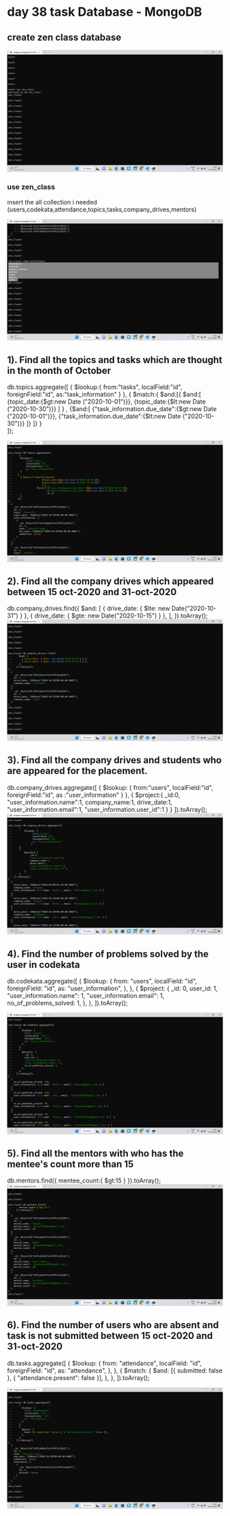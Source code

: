 
# day 38 task Database - MongoDB




## create zen class database
<img src="./image/img (1).png" alt="ans-1">

### use zen_class

 insert the all collection i needed (users,codekata,attendance,topics,tasks,company_drives,mentors) 

<img src="./image/img (2).png" alt="ans-1">

## 1). Find all the topics and tasks which are thought in the month of October

db.topics.aggregate([
    {
     $lookup:{
         from:"tasks",
         localField:"id",
         foreignField:"id",
         as:"task_information"
     }
   },
     { $match:{ $and:[{ $and:[
                     {topic_date:{$gt:new Date ("2020-10-01")}},
                     {topic_date:{$lt:new Date ("2020-10-30")}}
                     ] } ,
                 {$and:[ {"task_information.due_date":{$gt:new Date ("2020-10-01")}},
                         {"task_information.due_date":{$lt:new Date ("2020-10-30")}}
                         ]} ]}
     }    
   ]);

<img src="./image/img (3).png" alt="ans-1">

## 2). Find all the company drives which appeared between 15 oct-2020 and 31-oct-2020

db.company_drives.find({
    $and: [
      { drive_date: { $lte: new Date("2020-10-31") } },
      { drive_date: { $gte: new Date("2020-10-15") } },
    ],
  }).toArray();
<img src="./image/img (4).png" alt="ans-1">

## 3). Find all the company drives and students who are appeared for the placement.

  db.company_drives.aggregate([
    {
        $lookup: {
              from:"users",
              localField:"id",
              foreignField:"id",
              as :"user_information"
             }
    },
    {
        $project:{
            _id:0,
            "user_information.name":1,
            company_name:1,
            drive_date:1,
            "user_information.email":1,
            "user_information.user_id":1
        }
    }
]).toArray();
<img src="./image/img (5).png" alt="ans-1">

## 4). Find the number of problems solved by the user in codekata

db.codekata.aggregate([
    {
      $lookup: {
        from: "users",
        localField: "id",
        foreignField: "id",
        as: "user_information",
      },
    },
    {
      $project: {
        _id: 0,
        user_id: 1,
        "user_information.name": 1,
        "user_information.email": 1,
        no_of_problems_solved: 1,
      },
    },
  ]).toArray();
  
<img src="./image/img (6).png" alt="ans-1">

## 5). Find all the mentors with who has the mentee's count more than 15

db.mentors.find({
    mentee_count:{ $gt:15 }
  }).toArray();
<img src="./image/img (7).png" alt="ans-1">

## 6). Find the number of users who are absent and task is not submitted  between 15 oct-2020 and 31-oct-2020

db.tasks.aggregate([
    {
      $lookup: {
        from: "attendance",
        localField: "id",
        foreignField: "id",
        as: "attendance",
      },
    },
    {
      $match: {
        $and: [{ submitted: false }, { "attendance.present": false }],
      },
    },
  ]).toArray();

  <img src="./image/img (8).png" alt="ans-1">